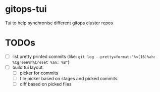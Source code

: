 # gitops-tui
Tui to help synchronise different gitops cluster repos

# TODOs
- [ ] list pretty printed commits (like: `git log --pretty=format:"%<(16)%ah: %Cgreen%h%Creset %an: %B"`)
- [ ] build tui layout:
    - [ ] picker for commits
    - [ ] file picker based on stages and picked commits
    - [ ] diff based on picked files
